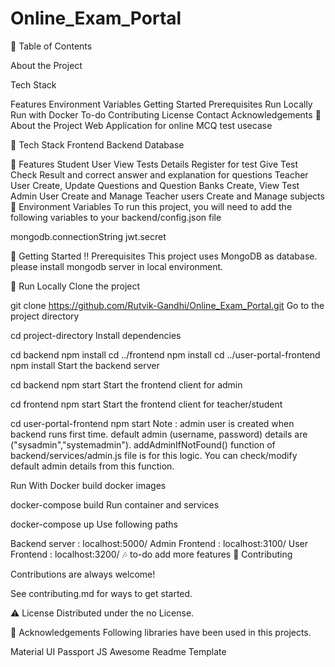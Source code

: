 # Online_Exam_Portal

📔 Table of Contents

About the Project

Tech Stack

Features
Environment Variables
Getting Started
Prerequisites
Run Locally
Run with Docker
To-do
Contributing
License
Contact
Acknowledgements
🌟 About the Project
Web Application for online MCQ test usecase

👾 Tech Stack
Frontend
Backend
Database

🎯 Features
Student User
View Tests Details
Register for test
Give Test
Check Result and correct answer and explanation for questions
Teacher User
Create, Update Questions and Question Banks
Create, View Test
Admin User
Create and Manage Teacher users
Create and Manage subjects
🔑 Environment Variables
To run this project, you will need to add the following variables to your backend/config.json file

mongodb.connectionString jwt.secret

🧰 Getting Started
‼️ Prerequisites
This project uses MongoDB as database. please install mongodb server in local environment.

🏃 Run Locally
Clone the project

  git clone https://github.com/Rutvik-Gandhi/Online_Exam_Portal.git
Go to the project directory

  cd project-directory
Install dependencies

  cd backend
  npm install
  cd ../frontend
  npm install
  cd ../user-portal-frontend
  npm install
Start the backend server

  cd backend
  npm start
Start the frontend client for admin

  cd frontend
  npm start
Start the frontend client for teacher/student

  cd user-portal-frontend
  npm start
Note : admin user is created when backend runs first time. default admin (username, password) details are ("sysadmin","systemadmin"). addAdminIfNotFound() function of backend/services/admin.js file is for this logic. You can check/modify default admin details from this function.

Run With Docker
build docker images

  docker-compose build
Run container and services

  docker-compose up
Use following paths

  Backend server : localhost:5000/
  Admin Frontend : localhost:3100/
  User  Frontend : localhost:3200/
🎶 to-do
add more features
👋 Contributing

Contributions are always welcome!

See contributing.md for ways to get started.

⚠️ License
Distributed under the no License.

💎 Acknowledgements
Following libraries have been used in this projects.

Material UI
Passport JS
Awesome Readme Template
